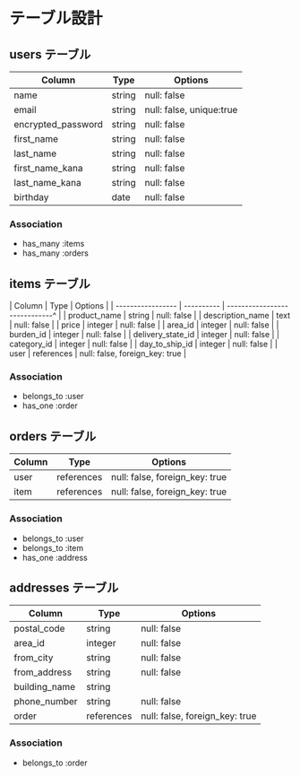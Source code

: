 # テーブル設計

## users テーブル

|    Column          | Type   | Options                  |
| ------------------ | ------ | ------------------------ |
| name               | string | null: false              |
| email              | string | null: false, unique:true |
| encrypted_password | string | null: false              |
| first_name         | string | null: false              |
| last_name          | string | null: false              |
| first_name_kana    | string | null: false              |
| last_name_kana     | string | null: false              |
| birthday           | date   | null: false              |

### Association

- has_many :items
- has_many :orders

## items テーブル

|    Column         | Type       | Options                        |
| ----------------- | ---------- | -----------------------------^ |
| product_name      | string     | null: false                    |
| description_name  | text       | null: false                    |
| price             | integer    | null: false                    |
| area_id           | integer    | null: false                    |
| burden_id         | integer    | null: false                    |
| delivery_state_id | integer    | null: false                    |
| category_id       | integer    | null: false                    |
| day_to_ship_id    | integer    | null: false                    |
| user              | references | null: false, foreign_key: true |

### Association

- belongs_to :user
- has_one :order

## orders テーブル

| Column          | Type       | Options                                |
| --------------- | ---------- | -------------------------------------- |
| user            | references | null: false, foreign_key: true |
| item            | references | null: false, foreign_key: true |

### Association

- belongs_to :user
- belongs_to :item
- has_one :address

## addresses テーブル

| Column        | Type       | Options                         |
| ------------- | ---------- | ------------------------------- |
| postal_code   | string     |  null: false                    |
| area_id       | integer    |  null: false                    |
| from_city     | string     |  null: false                    |
| from_address  | string     |  null: false                    |
| building_name | string     |                                 |
| phone_number  | string     |  null: false                    |
| order         | references |  null: false, foreign_key: true |

### Association

- belongs_to :order

